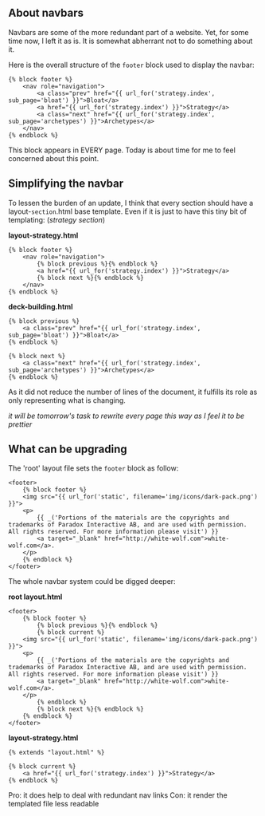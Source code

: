 ## About navbars

Navbars are some of the more redundant part of a website. Yet, for some time now, I left it as is.
It is somewhat abherrant not to do something about it.

Here is the overall structure of the `footer` block used to display the navbar:
```html+jinja2
{% block footer %}
    <nav role="navigation">
        <a class="prev" href="{{ url_for('strategy.index', sub_page='bloat') }}">Bloat</a>
        <a href="{{ url_for('strategy.index') }}">Strategy</a>
        <a class="next" href="{{ url_for('strategy.index', sub_page='archetypes') }}">Archetypes</a>
    </nav>
{% endblock %}
```

This block appears in EVERY page. Today is about time for me to feel concerned about this point.

## Simplifying the navbar

To lessen the burden of an update, I think that every section should have a layout-`section`.html base template.
Even if it is just to have this tiny bit of templating: (*strategy section*)

**layout-strategy.html**
```html+jinja2
{% block footer %}
    <nav role="navigation">
        {% block previous %}{% endblock %}
        <a href="{{ url_for('strategy.index') }}">Strategy</a>
        {% block next %}{% endblock %}
    </nav>
{% endblock %}
```

**deck-building.html**
```html+jinja2
{% block previous %}
    <a class="prev" href="{{ url_for('strategy.index', sub_page='bloat') }}">Bloat</a>
{% endblock %}

{% block next %}
    <a class="next" href="{{ url_for('strategy.index', sub_page='archetypes') }}">Archetypes</a>
{% endblock %}
```

As it did not reduce the number of lines of the document, it fulfills its role as only representing what is changing.

*it will be tomorrow's task to rewrite every page this way as I feel it to be prettier*

## What can be upgrading

The 'root' layout file sets the `footer` block as follow:

```html+jinja
<footer>
    {% block footer %}
    <img src="{{ url_for('static', filename='img/icons/dark-pack.png') }}">
    <p>
        {{ _('Portions of the materials are the copyrights and trademarks of Paradox Interactive AB, and are used with permission. All rights reserved. For more information please visit') }}
        <a target="_blank" href="http://white-wolf.com">white-wolf.com</a>.
    </p>
    {% endblock %}
</footer>
```

The whole navbar system could be digged deeper:

**root layout.html**
```html+jinja
<footer>
    {% block footer %}
        {% block previous %}{% endblock %}
        {% block current %}
    <img src="{{ url_for('static', filename='img/icons/dark-pack.png') }}">
    <p>
        {{ _('Portions of the materials are the copyrights and trademarks of Paradox Interactive AB, and are used with permission. All rights reserved. For more information please visit') }}
        <a target="_blank" href="http://white-wolf.com">white-wolf.com</a>.
    </p>
        {% endblock %}
        {% block next %}{% endblock %}
    {% endblock %}
</footer>
```

**layout-strategy.html**
```html+jinja
{% extends "layout.html" %}

{% block current %}
    <a href="{{ url_for('strategy.index') }}">Strategy</a>
{% endblock %}
```

Pro: it does help to deal with redundant nav links
Con: it render the templated file less readable
